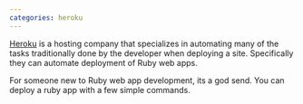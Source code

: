 ```yaml
---
categories: heroku
---
```


[Heroku](http://heroku.com) is a hosting company that specializes in automating many of the tasks traditionally done by the developer when deploying a site. Specifically they can automate deployment of Ruby web apps.

For someone new to Ruby web app development, its a god send.  You can deploy a ruby app with a few simple commands.
